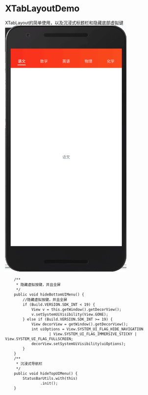 # XTabLayoutDemo
XTabLayout的简单使用，以及沉浸式标题栏和隐藏底部虚拟键
</br>
![image](https://github.com/TankSao/XTabLayoutDemo/blob/master/image/QQ%E5%9B%BE%E7%89%8720181030143447.png)
```
    /**
     * 隐藏虚拟按键，并且全屏
     */
    public void hideBottomUIMenu() {
        //隐藏虚拟按键，并且全屏
        if (Build.VERSION.SDK_INT < 19) {
            View v = this.getWindow().getDecorView();
            v.setSystemUiVisibility(View.GONE);
        } else if (Build.VERSION.SDK_INT >= 19) {
            View decorView = getWindow().getDecorView();
            int uiOptions = View.SYSTEM_UI_FLAG_HIDE_NAVIGATION
                    | View.SYSTEM_UI_FLAG_IMMERSIVE_STICKY | View.SYSTEM_UI_FLAG_FULLSCREEN;
            decorView.setSystemUiVisibility(uiOptions);
        }
    }
    /**
     * 沉浸式导航栏
     */
    public void hideTopUIMenu() {
        StatusBarUtils.with(this)
                .init();
    }
```
</br>
